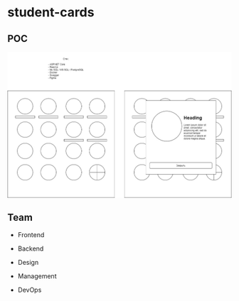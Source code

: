 # student-cards

## POC

![Image](https://github.com/ISUCT/student-cards/raw/master/architecture/design.jpg?raw=true)

## Team

- Frontend

- Backend

- Design

- Management

- DevOps
